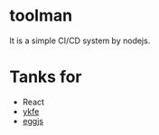 # toolman

It is a simple CI/CD system by nodejs.


# Tanks for

- React
- [ykfe](http://ykfe.net)
- [eggjs](http://eggjs.org)
